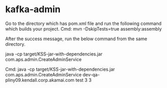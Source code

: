 # kafka-admin

Go to the directory which has pom.xml file and run the following command which builds your project.
Cmd: 
mvn -DskipTests=true assembly:assembly
 
After the success message, run the below command from the same directory.

java -cp target/KSS-jar-with-dependencies.jar com.aps.admin.CreateAdminService <zookeeperHosts> <topicName> <partitions> <replicationFactor>

Cmd: 
java -cp target/KSS-jar-with-dependencies.jar com.aps.admin.CreateAdminService dev-qa-pliny09.kendall.corp.akamai.com test 3 3 
 
